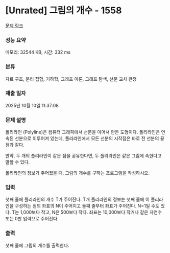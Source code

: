 # [Unrated] 그림의 개수 - 1558 

[문제 링크](https://www.acmicpc.net/problem/1558) 

### 성능 요약

메모리: 32544 KB, 시간: 332 ms

### 분류

자료 구조, 분리 집합, 기하학, 그래프 이론, 그래프 탐색, 선분 교차 판정

### 제출 일자

2025년 10월 10일 11:37:08

### 문제 설명

<p>폴리라인 (Polyline)은 컴퓨터 그래픽에서 선분을 이어서 만든 도형이다. 폴리라인은 연속된 선분으로 이루어져 있는데, 폴리라인에서 모든 선분의 시작점은 바로 전 선분의 끝점과 같다.</p>

<p>만약, 두 개의 폴리라인이 같은 점을 공유한다면, 두 폴리라인은 같은 그림에 속한다고 말할 수 있다.</p>

<p>폴리라인의 정보가 주어졌을 때, 그림의 개수를 구하는 프로그램을 작성하시오.</p>

### 입력 

 <p>첫째 줄에 폴리라인의 개수 T가 주어진다. T개 폴리라인의 정보는 첫째 줄에 이 폴리라인을 구성하는 점의 좌표의 N이 주어지고 둘째 줄부터 좌표가 주어진다. N=1일 수도 있다. T는 1,000보다 작고, N은 500보다 작다. 좌표는 10,000보다 작거나 같은 자연수 또는 0만 입력으로 주어진다.</p>

### 출력 

 <p>첫째 줄에 그림의 개수를 출력한다.</p>

